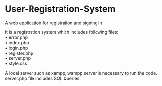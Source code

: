 # User-Registration-System
A web application for registration and signing in

It is a registration system which includes following files:
<br>
• error.php
<br>
• index.php
<br>
• login.php
<br>
• register.php
<br>
• server.php
<br>
• style.css

A local server such as xampp, wampp server is necessary to run the code. server.php file includes SQL Queries.
